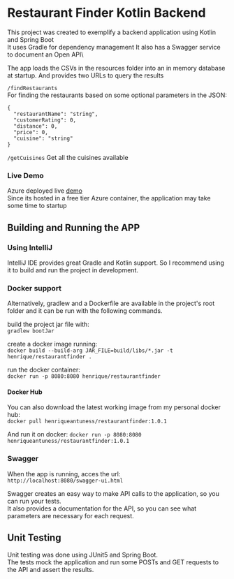 # Restaurant Finder Kotlin Backend

This project was created to exemplify a backend application using Kotlin and Spring Boot\
It uses Gradle for dependency management
It also has a Swagger service to document an Open API\

The app loads the CSVs in the resources folder into an in memory database at startup. And provides two URLs to query the results

`/findRestaurants`	 
For finding the restaurants based on some optional parameters in the JSON:
```
{
  "restaurantName": "string",
  "customerRating": 0,
  "distance": 0,
  "price": 0,
  "cuisine": "string"
}
``` 

`/getCuisines`
Get all the cuisines available

### Live Demo
Azure deployed live [demo](https://restaurantfinder-kotlin.azurewebsites.net/swagger-ui.html) \
Since its hosted in a free tier Azure container, the application may take some time to startup

## Building and Running the APP

### Using IntelliJ
IntelliJ IDE provides great Gradle and Kotlin support. So I recommend using it to build and run the project in development.

### Docker support
Alternatively, gradlew and a Dockerfile are available in the project's root folder and it can be run with the following commands.

build the project jar file with:\
`gradlew bootJar`

create a docker image running:\
`docker build --build-arg JAR_FILE=build/libs/*.jar -t henrique/restaurantfinder .`

run the docker container:\
`docker run -p 8080:8080 henrique/restaurantfinder`

#### Docker Hub

You can also download the latest working image from my personal docker hub:\
`docker pull henriqueantuness/restaurantfinder:1.0.1`

And run it on docker:
`docker run -p 8080:8080 henriqueantuness/restaurantfinder:1.0.1`

### Swagger

When the app is running, acces the url:\
`http://localhost:8080/swagger-ui.html`

Swagger creates an easy way to make API calls to the application, so you can run your tests.\
It also provides a documentation for the API, so you can see what parameters are necessary for each request.




## Unit Testing
Unit testing was done using JUnit5 and Spring Boot.\
The tests mock the application and run some POSTs and GET requests to the API and assert the results.